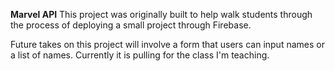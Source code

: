 **Marvel API**
This project was originally built to help walk students through the process of deploying a small project through Firebase.

Future takes on this project will involve a form that users can input names or a list of names.  Currently it is pulling for the class I'm teaching.  